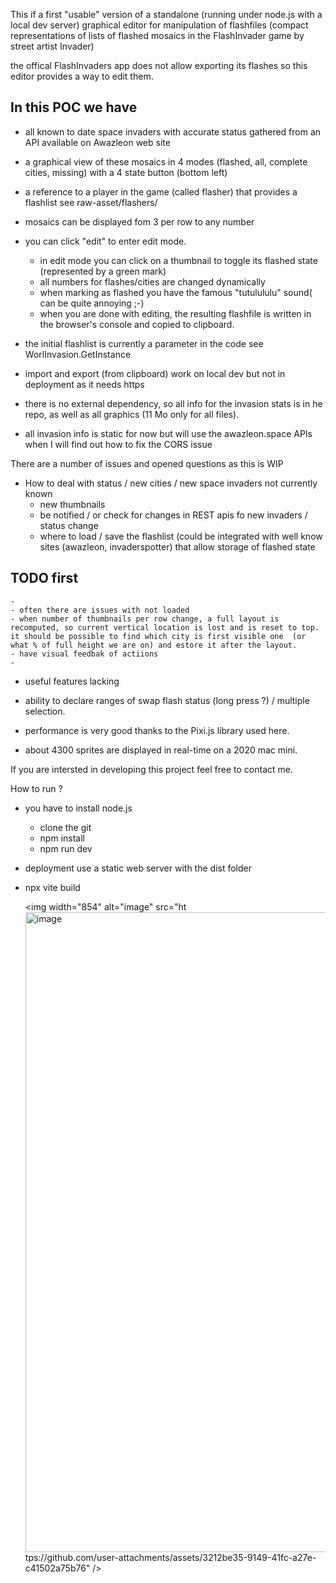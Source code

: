 This if a first "usable" version of a standalone (running under node.js with a local dev server) graphical editor
for manipulation of flashfiles (compact representations of lists of flashed mosaics in the FlashInvader game
by street artist Invader)

the offical FlashInvaders app does not allow exporting its flashes so this editor provides a way to edit them.

## In this POC we have

- all known to date space invaders with accurate status gathered from an API available on Awazleon web site
- a graphical view of these mosaics in 4 modes (flashed, all, complete cities, missing) with a 4 state button (bottom  left)
- a reference to a player in the game (called flasher) that provides a flashlist see raw-asset/flashers/
- mosaics can be displayed fom 3 per row to any number 
- you can click "edit" to enter edit mode.
  - in edit mode you can click on a thumbnail to toggle its flashed state (represented by a green mark)
  - all numbers  for flashes/cities are changed dynamically
  -  when marking as flashed you have the famous "tutulululu" sound( can be quite annoying ;-)
  -  when you are done with editing, the resulting flashfile is written in the browser's console and copied to clipboard.
- the initial flashlist  is currently a parameter in the code see WorlInvasion.GetInstance
- import and export (from clipboard) work on local dev but not in deployment as it needs https
- there is no external dependency, so all info for the invasion stats is in he repo, as well as all graphics
 (11 Mo only for all files).

- all invasion info is static for  now but will use the awazleon.space APIs when I will find out how to fix  the CORS  issue


There are a number of issues and opened questions as this is WIP
- How to deal with status / new cities / new space invaders not currently known
  - new thumbnails
  - be notified / or check for changes in REST apis fo new invaders  / status change
  - where to load / save the flashlist (could be integrated with well know sites (awazleon, invaderspotter) that allow storage of flashed state

 ## TODO first
    - 
    - often there are issues with not loaded 
    - when number of thumbnails per row change, a full layout is recomputed, so current vertical location is lost and is reset to top.
    it should be possible to find which city is first visible one  (or what % of full height we are on) and estore it after the layout.
    - have visual feedbak of actiions 
    - 
  - useful features lacking
   - ability to declare ranges of swap flash status (long press ?) / multiple selection.
 
- performance is very good thanks to the Pixi.js library used here.
- about 4300 sprites are displayed in real-time on a 2020 mac mini.

If you are intersted in developing this project feel free to contact me.

How to run ?
- you have to install node.js
  - clone the git
  - npm install
  - npm run dev

- deployment use a static web server with the dist folder
- npx vite build
 
    <img width="854" alt="image" src="ht<img width="751" height="1024" alt="image" src="https://github.com/user-attachments/assets/b78ccbff-7ad0-4194-96ee-6905eff9a935" />
tps://github.com/user-attachments/assets/3212be35-9149-41fc-a27e-c41502a75b76" />

